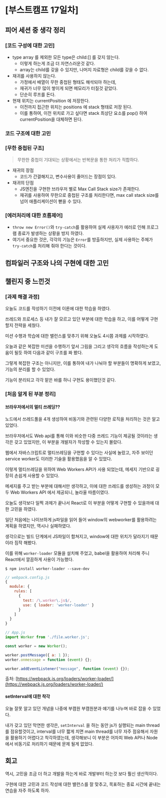# [부스트캠프 17일차]

## 피어 세션 중 생각 정리

### [코드 구성에 대한 고민]

- type array 를 제외한 모든 type은 child:[] 를 갖지 않는다.
    - 이렇게 하는게 조금 더 자연스러운것 같다.
    - array는 child를 갖을 수 있지만, 나머지 자료형은 child를 갖을 수 없다.
- 재귀를 사용하지 않는다.
    - 가정에서 배열이 무한 중첩된 형태도 해석되야 하는데,
    - 재귀가 너무 많이 쌓이게 되면 메모리가 터질것 같았다.
    - 단순히 루프를 돈다.
- 현재 위치는 currentPosition 에 저장한다.
    - 이전까지 접근한 위치는 positions 에 stack 형태로 저장 된다.
    - 이를 통하여, 이전 위치로 가고 싶다면 stack 최상단 요소를 pop() 하여 currentPosition을 대체하면 된다.

### 코드 구조에 대한 고민

### [무한 중첩된 구조]

> 무한한 중첩이 기대되는 상황에서는 반복문을 통한 처리가 적합하다.

- 재귀의 장점
    - 코드가 간결해지고, 변수사용이 줄어드는 장점이 있다.
- 재귀의 단점
    - JS엔진을 구현한 브라우저 별로 Max Call Stack size가 존재한다.
    - 재귀를 사용하여 무한으로 중첩된 구조를 처리한다면, max call stack size를 넘어 애플리케이션이 뻗을 수 있다.

### [에러처리에 대한 흐름제어]

- `throw new Error()`와 `try-catch`를 활용하여 실제 사용자가 에러로 인해 프로그램 종료가 발생하는 상황을 방지 하였다.
- 여기서 중요한 것은, 각각의 기능은 `Error`를 방출하지만, 실제 사용하는 주체가 `try-catch`를 처리해 줘야 한다는 것이다.

## 컴파일러 구조와 나의 구현에 대한 고민


## 챌린지 중 느낀것

### [과제 해결 과정]

오늘도 코드를 작성하기 이전에 이론에 대한 학습을 하였다. 

쓰레드와 프로세스 등 내가 잘 모르고 있던 부분에 대한 학습을 하고, 이를 어떻게 구현할지 전략을 세웠다. 

미션 수행과 학습에 대한 밸런스를 맞추기 위해 오늘도 4시쯤 과제를 시작하였다. 

오늘과  같은 복잡한 미션을 수행하기 앞서 그림을 그리고 생각의 흐름을 작성하는게 도움이 될듯 하여 다음과 같이 구조를 짜 봤다. 

그렇게 복잡한 구조는 아니지만, 이를 통하여 내가 나눠야 할 부분들이 명확하게 보였고, 기능의 분리를 할 수 있었다. 

기능이 분리되고 각각 맡은 바를 하니 구현도 용이했던것 같다. 

### [처음 알게 된 부분 정리]

#### 브라우저에서의 멀티 쓰레딩??

노드에서 쓰레드풀을 4개 생성하여 비동기와 관련된 다양한 로직을 처리하는 것은 알고 있었다. 

브라우저에서도 Web api를 통해 이와 비슷한 다중 쓰레드 기능이 제공될 것이라는 생각은 갖고 있었지만, 이 부분을 개발자가 작성할 수 있는지 몰랐다. 

웹에서 자바스크립트로 멀티쓰레딩을 구현할 수 있다는 사실에 놀랐고, 자주 보이던 service worker도 이러한 기술을 활용했음을 알 수 있었다. 

이렇게 멀티쓰레딩을 위하여 Web Workers API가 사용 되었는데, 메세지 기반으로 굉장히 손쉽게 사용할 수 있었다. 

메세지를 주고 받는 부분에 대해서만 생각하고, 이에 대한 쓰레드를 생성하는 과정이 모두 Web Workers API 에서 제공되니, 놀라울 따름이였다. 

오늘도 생각보다 일찍 과제가 끝나서 React로 이 부분을 어떻게 구현할 수 있을까에 대한 고민을 하였다. 

일단 처음에는 나이브하게 js파일을 읽어 들어 window의 webworker를 활용하려는 계획을 하였지만, 역시나 실패하였다. 

생각으로는 빌드 단계에서 JS파일이 합쳐지고, window에 대한 위치가 달라지기 때문이라 짐작 해봤다. 

이를 위해 `worker-loader` 모듈을 설치해 주었고, babel을 활용하여 처리해 주니 React에서 깔끔하게 사용이 가능했다. 

```
$ npm install worker-loader --save-dev
```

```js
// webpack.config.js
{
  module: {
    rules: [
      {
        test: /\.worker\.js$/,
        use: { loader: 'worker-loader' }
      }
    ]
  }
}
```

```js
// App.js
import Worker from './file.worker.js';

const worker = new Worker();

worker.postMessage({ a: 1 });
worker.onmessage = function (event) {};

worker.addEventListener("message", function (event) {});
```

출처: [https://webpack.js.org/loaders/worker-loader/](https://webpack.js.org/loaders/worker-loader/)

#### setInterval에 대한 착각

오늘 잘못 알고 있던 개념을 나중에 부캠원 부캠원분과 얘기를 나누며 바로 잡을 수 있었다. 

내가 갖고 있던 막연한 생각은, `setInterval` 을 하는 동안 js가 실행되는 main thread를 점유할것이고, interval를 너무 짧게 치면 main thread를 너무 자주 점유해서 자원을 활용하기 어렵다고 착각하였는데, 생각해보니 이 부분은 어차피 Web API나 Node에서 비동기로 처리하기 때문에 문제 될게 없었다. 

## 회고

역시, 고민을 조금 더 하고 개발을 하는게 바로 개발부터 하는것 보다 훨신 생산적이다. 

구현에 대한 고민과 코드 작성에 대한 밸런스를 잘 맞추고, 목표하는 종료 시간에 끝내는 연습을 자주 하도록 하자.
